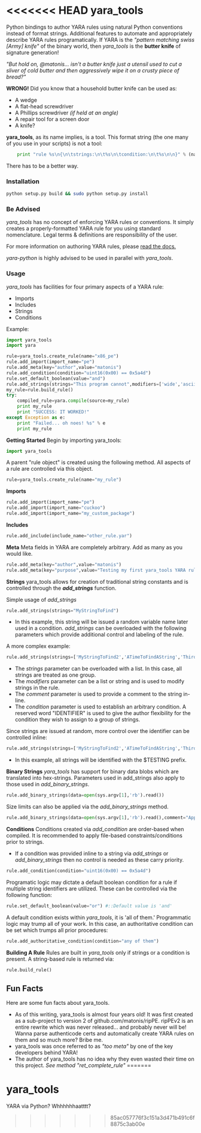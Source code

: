 <<<<<<< HEAD
yara_tools
===========

Python bindings to author YARA rules using natural Python conventions instead of format strings. Additional features to automate and appropriately describe YARA rules programatically.  If YARA is the *"pattern matching swiss [Army] knife"* of the binary world, then *yara_tools* is the **butter knife** of signature generation! 

*"But hold on, @matonis... isn't a butter knife just a utensil used to cut a sliver of cold butter and then aggressively wipe it on a crusty piece of bread?"* 

**WRONG!** 
Did you know that a household butter knife can be used as:
* A wedge
* A flat-head screwdriver
* A Phillips screwdriver *(if held at an angle)*
* A repair tool for a screen door
* A knife?

**yara_tools**, as its name implies, is a tool. This format string (the one many of you use in your scripts)  is not a tool:

```python
	print "rule %s\n{\n\tstrings:\n\t%s\n\tcondition:\n\t%s\n\n}" % (name,strings,condition)
```
There has to be a better way.

### Installation
```bash
python setup.py build && sudo python setup.py install
```
### Be Advised
*yara_tools* has no concept of enforcing YARA rules or conventions. It simply creates a properly-formatted YARA rule for you using standard nomenclature. Legal terms & definitions are responsibility of the user. 

For more information on authoring YARA rules, please [read the docs.](https://yara.readthedocs.io/en/v3.8.1/gettingstarted.html)

*yara-python* is highly advised to be used in parallel with *yara_tools*.

### Usage
*yara_tools* has facilities for four primary aspects of a YARA rule:

* Imports
* Includes
* Strings
* Conditions

Example:
```python
import yara_tools
import yara

rule=yara_tools.create_rule(name="x86_pe")
rule.add_import(import_name="pe")
rule.add_meta(key="author",value="matonis")
rule.add_condition(condition="uint16(0x00) == 0x5a4d")
rule.set_default_boolean(value="and")
rule.add_strings(strings="This program cannot",modifiers=['wide','ascii','nocase'])
my_rule=rule.build_rule()
try:
	compiled_rule=yara.compile(source=my_rule)
	print my_rule
	print "SUCCESS: IT WORKED!"
except Exception as e:
	print "Failed... oh noes! %s" % e
	print my_rule
```

**Getting Started**
Begin by importing yara_tools:
```python
import yara_tools
```

A parent "rule object" is created using the following method. All aspects of a rule are controlled via this object.

```python
rule=yara_tools.create_rule(name="my_rule")
```

**Imports**
```python
rule.add_import(import_name="pe")
rule.add_import(import_name="cuckoo")
rule.add_import(import_name="my_custom_package")
```
**Includes**
```python
rule.add_include(include_name="other_rule.yar")
```

**Meta**
Meta fields in YARA are completely arbitrary. Add as many as you would like.
```python
rule.add_meta(key="author",value="matonis")
rule.add_meta(key="purpose",value="Testing my first yara_tools YARA rule!")
```

**Strings**
yara_tools allows for creation of traditional string constants and is controlled through the ***add_strings*** function. 

Simple usage of *add_strings*
```python
rule.add_strings(strings="MyStringToFind")
```
* In this example, this string will be issued a random variable name later used in a condition. *add_strings* can be overloaded with the following parameters which provide additional control and labeling of the rule.

A more complex example:
```python
rule.add_strings(strings=['MyStringToFind2','ATimeToFindAString','ThirdTimes A Charm'],modifiers=['wide','ascii','nocase'],comment="Testing Inline Comments",condition="2 of ($IDENTIFIER*)")
```
* The *strings* parameter can be overloaded with a list. In this case, all strings are treated as one group.
* The *modifiers* parameter can be a list or string and is used to modify strings in the rule.
* The *comment* parameter is used to provide a comment to the string in-line.
* The *condition* parameter is used to establish an arbitrary condition. A reserved word "IDENTIFIER" is used to give the author flexibility for the condition they wish to assign to a group of strings.

Since strings are issued at random, more control over the identifier can be controlled inline:
```python
rule.add_strings(strings=['MyStringToFind2','ATimeToFindAString','ThirdTimes A Charm'],modifiers=['wide','ascii','nocase'],comment="Testing Inline Comments",identifier="TESTING",condition="2 of ($IDENTIFIER*)")
```
* In this example, all strings will be identified with the $TESTING prefix.

**Binary Strings**
*yara_tools* has support for binary data blobs which are translated into hex-strings. Parameters used in add_strings also apply to those used in *add_binary_strings*.

```python
rule.add_binary_strings(data=open(sys.argv[1],'rb').read())
```

Size limits can also be applied via the *add_binary_strings* method.

```python
rule.add_binary_strings(data=open(sys.argv[1],'rb').read(),comment="Applying size limits",size_limit=5)
```

**Conditions**
Conditions created via *add_condition* are order-based when compiled. It is recommended to apply file-based constraints/conditions prior to strings.
* If a condition was provided inline to a string via *add_strings* or *add_binary_strings* then no control is needed as these carry priority.

```python
rule.add_condition(condition="uint16(0x00) == 0x5a4d")
```


Programatic logic may dictate a default boolean condition for a rule if multiple string identifiers are utilized. These can be controlled via the following function:

```python
rule.set_default_boolean(value="or") #::Default value is 'and'
```

A default condition exists within *yara_tools*, it is 'all of them.' Programmatic logic may trump all of your work. In this case, an authoritative condition can be set which trumps all prior procedures:

```python
rule.add_authoritative_condition(condition="any of them")
```

**Building A Rule**
Rules are built in *yara_tools* only if strings or a condition is present. A string-based rule is returned via:

```python
rule.build_rule()
```

## Fun Facts
Here are some fun facts about yara_tools.
 * As of this writing, yara_tools is almost four years old! It was first created as a sub-project to version 2 of github.com/matonis/ripPE. ripPEv2 is an entire rewrite which was never released... and probably never will be! Wanna parse authenticode certs and automatically create YARA rules on them and so much more? Bribe me.
 * yara_tools was once referred to as *"too meta"* by one of the key developers behind YARA!
 * The author of yara_tools has no idea why they even wasted their time on this project. *See method "ret_complete_rule"*
=======
# yara_tools
YARA via Python? Whhhhhhaatttt?
>>>>>>> 85ac057776f3c151a3d471b491c6f8875c3ab00e
